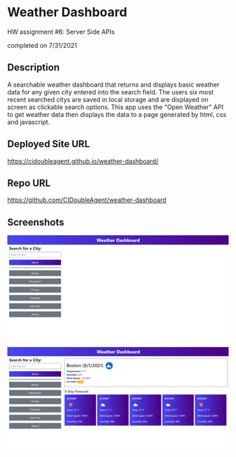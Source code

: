 # Weather Dashboard
HW assignment #6: Server Side APIs

completed on 7/31/2021

## Description
A searchable weather dashboard that returns and displays basic weather data for any given city entered into the search field. The users six most recent searched citys are saved in local storage and are displayed on screen as clickable search options. This app uses the "Open Weather" API to get weather data then displays the data to a page generated by html, css and javascript.

## Deployed Site URL
https://cidoubleagent.github.io/weather-dashboard/

## Repo URL
https://github.com/CIDoubleAgent/weather-dashboard

## Screenshots
![Weather-Dash-1](https://github.com/CIDoubleAgent/weather-dashboard/blob/main/images/Weather%20Dash%201.png?raw=true)

![Weather-Dash-2](https://github.com/CIDoubleAgent/weather-dashboard/blob/main/images/Weather%20Dash%202.png?raw=true)